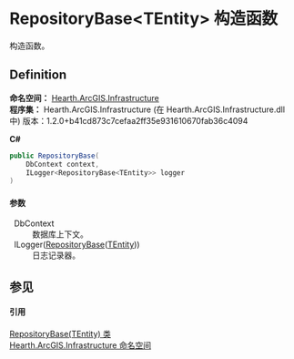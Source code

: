 # RepositoryBase&lt;TEntity&gt; 构造函数


构造函数。



## Definition
**命名空间：** <a href="N_Hearth_ArcGIS_Infrastructure">Hearth.ArcGIS.Infrastructure</a>  
**程序集：** Hearth.ArcGIS.Infrastructure (在 Hearth.ArcGIS.Infrastructure.dll 中) 版本：1.2.0+b41cd873c7cefaa2ff35e931610670fab36c4094

**C#**
``` C#
public RepositoryBase(
	DbContext context,
	ILogger<RepositoryBase<TEntity>> logger
)
```



#### 参数
<dl><dt>  DbContext</dt><dd>数据库上下文。</dd><dt>  ILogger(<a href="T_Hearth_ArcGIS_Infrastructure_RepositoryBase_1">RepositoryBase</a>(<a href="T_Hearth_ArcGIS_Infrastructure_RepositoryBase_1">TEntity</a>))</dt><dd>日志记录器。</dd></dl>

## 参见


#### 引用
<a href="T_Hearth_ArcGIS_Infrastructure_RepositoryBase_1">RepositoryBase(TEntity) 类</a>  
<a href="N_Hearth_ArcGIS_Infrastructure">Hearth.ArcGIS.Infrastructure 命名空间</a>  
